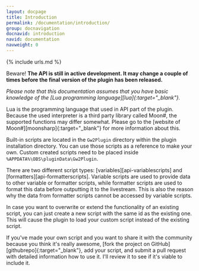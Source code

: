 ```yaml
---
layout: docpage
title: Introduction
permalink: /documentation/introduction/
group: docnavigation
docnavid: introduction
navid: documentation
navweight: 0
---
```

{% include urls.md %}

<span class="label label-danger">Beware!</span> **The API is still in active development. It may change a couple of times before the final version of the plugin has been released.**

*Please note that this documentation assumes that you have basic knowledge of the [Lua programming language][lua]{:target="_blank"}.*

Lua is the programming language that used in API part of the plugin. Because the used interpreter is a third party library called Moon#, the supported functions may differ somewhat. Please go to the [website of Moon#][moonsharp]{:target="_blank"} for more information about this.

Built-in scripts are located in the `Gw2Plugin` directory within the plugin installation directory. You can use those scripts as a reference to make your own. Custom created scripts need to be placed inside `%APPDATA%\OBS\pluginData\Gw2Plugin`.

There are two different script types: [variables][api-variablescripts] and [formatters][api-formatterscripts]. Variable scripts are used to provide data to other variable or formatter scripts, while formatter scripts are used to format this data before outputting it to the livestream. This is also the reason why the data from formatter scripts cannot be accessed by variable scripts.

In case you want to overwrite or extend the functionality of an existing script, you can just create a new script with the same id as the existing one. This will cause the plugin to load your custom script instead of the existing script.

If you've made your own script and you want to share it with the community because you think it's really awesome, [fork the project on GitHub][githubrepo]{:target="_blank"}, add your script, and submit a pull request with detailed information how to use it. I'll review it to see if it's viable to include it.
